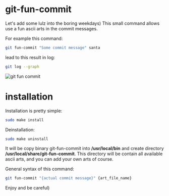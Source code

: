 git-fun-commit
==============

Let's add some lulz into the boring weekdays)
This small command allows use a fun ascii arts in the commit messages.

For example this command:
```bash
git fun-commit "Some commit message" santa
```
lead to this result in log:
```bash
git log --graph
```
<img src='http://i43.tinypic.com/2vvpbp1.png' border='0' alt="git fun commit" />

installation
============
Installation is pretty simple:
```bash
sudo make install
```
Deinstallation:
```bash
sudo make uninstall
```
It will be copy binary git-fun-commit into <b>/usr/local/bin</b> and create directory <b>/usr/local/share/git-fun-commit</b>. This directory will be contain all available ascii arts, and you can add your own arts of course.

General syntax of this command:
```bash
git fun-commit "{actual commit message}" {art_file_name}
```

Enjoy and be careful)
